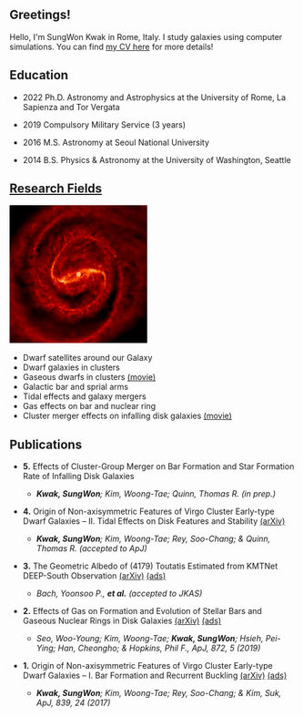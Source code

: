 ## Greetings!

Hello, I'm SungWon Kwak in Rome, Italy. I study galaxies using computer simulations. You can find [my CV here](./file/CV23.pdf) for more details!

## Education
- 2022 Ph.D. Astronomy and Astrophysics at the University of Rome, La Sapienza and Tor Vergata

- 2019 Compulsory Military Service (3 years)

- 2016 M.S. Astronomy at Seoul National University

- 2014 B.S. Physics & Astronomy at the University of Washington, Seattle

## [Research Fields](./research.html)

![sample](./img/sample2.png)

- Dwarf satellites around our Galaxy
- Dwarf galaxies in clusters
- Gaseous dwarfs in clusters [(movie)](https://youtu.be/n4uWMrL6USk)
- Galactic bar and sprial arms
- Tidal effects and galaxy mergers
- Gas effects on bar and nuclear ring
- Cluster merger effects on infalling disk galaxies [(movie)](https://youtu.be/AEoiyt9qSbI)

## Publications
- **5.** Effects of Cluster-Group Merger on Bar Formation and Star Formation Rate of Infalling Disk Galaxies 

  - _**Kwak, SungWon**; Kim, Woong-Tae; Quinn, Thomas R. (in prep.)_

- **4.** Origin of Non-axisymmetric Features of Virgo Cluster Early-type Dwarf Galaxies – II. Tidal Effects on Disk Features and Stability [(arXiv)](https://arxiv.org/abs/1911.05094)

  - _**Kwak, SungWon**; Kim, Woong-Tae; Rey, Soo-Chang; & Quinn, Thomas R. (accepted to ApJ)_
  
- **3.** The Geometric Albedo of (4179) Toutatis Estimated from KMTNet DEEP-South Observation [(arXiv)](https://arxiv.org/abs/1905.08576) [(ads)](http://adsabs.harvard.edu/abs/2019arXiv190508576B)

  - _Bach, Yoonsoo P., **et al.** (accepted to JKAS)_

- **2.** Effects of Gas on Formation and Evolution of Stellar Bars and Gaseous Nuclear Rings in Disk Galaxies [(arXiv)](https://arxiv.org/abs/1901.02021) [(ads)](http://adsabs.harvard.edu/abs/2019ApJ...872....5S)

  - _Seo, Woo-Young; Kim, Woong-Tae; **Kwak, SungWon**; Hsieh, Pei-Ying; Han, Cheongho; & Hopkins, Phil F., ApJ, 872, 5 (2019)_

- **1.** Origin of Non-axisymmetric Features of Virgo Cluster Early-type Dwarf Galaxies – I. Bar Formation and Recurrent Buckling [(arXiv)](https://arxiv.org/abs/1703.10285) [(ads)](http://adsabs.harvard.edu/abs/2017ApJ...839...24K)

  - _**Kwak, SungWon**; Kim, Woong-Tae; Rey, Soo-Chang; & Kim, Suk, ApJ, 839, 24 (2017)_



